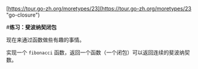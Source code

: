 [https://tour.go-zh.org/moretypes/23](https://tour.go-zh.org/moretypes/23 "go-closure")

#**练习：斐波纳契闭包**

现在来通过函数做些有趣的事情。

实现一个 `fibonacci` 函数，返回一个函数（一个闭包）可以返回连续的斐波纳契数。
